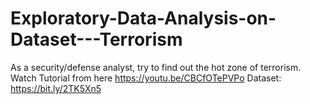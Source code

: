 # Exploratory-Data-Analysis-on-Dataset---Terrorism
As a security/defense analyst, try to find out the hot zone of terrorism. Watch Tutorial from here https://youtu.be/CBCfOTePVPo Dataset: https://bit.ly/2TK5Xn5

